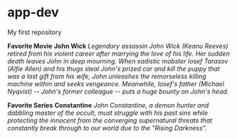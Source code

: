 # app-dev
My first repository

**Favorite Movie**
**John Wick**
*Legendary assassin John Wick (Keanu Reeves) retired from his violent career after marrying the love of his life. Her sudden death leaves John in deep mourning. When sadistic mobster Iosef Tarasov (Alfie Allen) and his thugs steal John's prized car and kill the puppy that was a last gift from his wife, John unleashes the remorseless killing machine within and seeks vengeance. Meanwhile, Iosef's father (Michael Nyqvist) -- John's former colleague -- puts a huge bounty on John's head.* 


**Favorite Series**
**Constantine**
*John Constantine, a demon hunter and dabbling master of the occult, must struggle with his past sins while protecting the innocent from the converging supernatural threats that constantly break through to our world due to the "Rising Darkness".*
